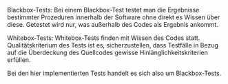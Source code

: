 Blackbox-Tests:
Bei einem Blackbox-Test testet man die Ergebnisse bestimmter Prozeduren innerhalb der Software ohne
direkt es Wissen über diese. Getestet wird nur, was außerhalb des Codes als Ergebnis ankommt.

Whitebox-Tests:
Whitebox-Tests finden mit Wissen des Codes statt. Qualitätskriterium des Tests ist es, sicherzustellen, dass Testfälle in Bezug auf die Überdeckung des Quellcodes gewisse Hinlänglichkeitskriterien erfüllen. 

Bei den hier implementierten Tests handelt es sich also um Blackbox-Tests.